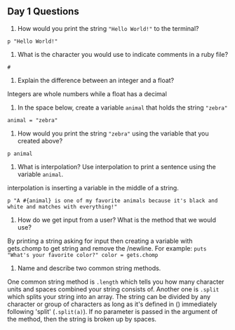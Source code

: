 ## Day 1 Questions

1. How would you print the string `"Hello World!"` to the terminal?

`p "Hello World!"`

1. What is the character you would use to indicate comments in a ruby file?

`#`

1. Explain the difference between an integer and a float?

Integers are whole numbers while a float has a decimal

1. In the space below, create a variable `animal` that holds the string `"zebra"`

`animal = "zebra"`

1. How would you print the string `"zebra"` using the variable that you created above?

`p animal`

1. What is interpolation? Use interpolation to print a sentence using the variable `animal`.

interpolation is inserting a variable in the middle of a string.

`p "A #{animal} is one of my favorite animals because it's black and white and matches with everything!"`

1. How do we get input from a user? What is the method that we would use?

By printing a string asking for input then creating a variable with gets.chomp to get string and remove the /newline. For example:
`puts "What's your favorite color?"
color = gets.chomp`

1. Name and describe two common string methods.

One common string method is `.length` which tells you how many character units and spaces combined your string consists of. Another one is `.split` which splits your string into an array. The string can be divided by any character or group of characters as long as it's defined in () immediately following 'split' (`.split(a)`). If no parameter is passed in the argument of the method, then the string is broken up by spaces.
